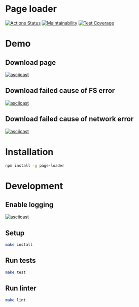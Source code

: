 #  Page loader

[![Actions Status](https://github.com/alex-popov-tech/backend-project-lvl3/workflows/CI/badge.svg)](https://github.com/alex-popov-tech/backend-project-lvl3/actions)
[![Maintainability](https://api.codeclimate.com/v1/badges/e80544abda5ef636d6f3/maintainability)](https://codeclimate.com/github/alex-popov-tech/backend-project-lvl3/maintainability)
[![Test Coverage](https://api.codeclimate.com/v1/badges/e80544abda5ef636d6f3/test_coverage)](https://codeclimate.com/github/alex-popov-tech/backend-project-lvl3/test_coverage)

# Demo

## Download page

[![asciicast](https://asciinema.org/a/eD3XHYEL6WiPWL50IzIerxchH.svg)](https://asciinema.org/a/eD3XHYEL6WiPWL50IzIerxchH)

## Download failed cause of FS error

[![asciicast](https://asciinema.org/a/hVCvd9tXBNh7kkRDTD9JBV9ax.svg)](https://asciinema.org/a/hVCvd9tXBNh7kkRDTD9JBV9ax)

## Download failed cause of network error

[![asciicast](https://asciinema.org/a/ShSIQwfPuSYfFkR9vnbns6YSH.svg)](https://asciinema.org/a/ShSIQwfPuSYfFkR9vnbns6YSH)

# Installation

```sh
npm install -g page-loader
```

# Development

## Enable logging

[![asciicast](https://asciinema.org/a/Qwjy24h0k2qFQK4KqO5JPECqd.svg)](https://asciinema.org/a/Qwjy24h0k2qFQK4KqO5JPECqd)

## Setup

```sh
make install
```

## Run tests

```sh
make test
```

## Run linter

```sh
make lint
```
